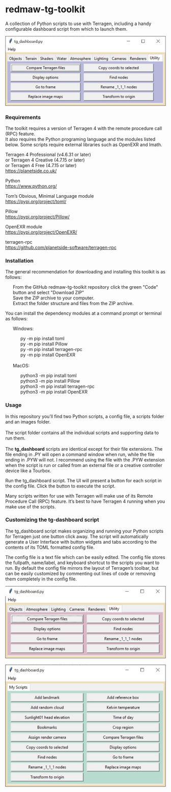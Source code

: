 # redmaw-tg-toolkit
A collection of Python scripts to use with Terragen, including a handy configurable dashboard script from which to launch them.

![tg_dashboard gui](/images/tg_dashboard_gui.jpg)

### Requirements
The toolkit requires a version of Terragen 4 with the remote procedure call (RPC) feature. <br>
It also requires the Python programing language and the modules listed below. Some scripts require external libraries such as OpenEXR and Imath.<br>

Terragen 4 Professional (v4.6.31 or later) <br>
or Terragen 4 Creative (4.7.15 or later) <br>
or Terragen 4 Free (4.7.15 or later) <br>
https://planetside.co.uk/

Python <br>
https://www.python.org/

Tom’s Obvious, Minimal Language module <br>
https://pypi.org/project/toml/

Pillow <br>
https://pypi.org/project/Pillow/

OpenEXR module<br>
https://pypi.org/project/OpenEXR/ <br>

terragen-rpc <br>
https://github.com/planetside-software/terragen-rpc


### Installation
The general recommendation for downloading and installing this toolkit is as follows:
<ul>
From the GitHub redmaw-tg-toolkit repository click the green "Code" button and select "Download ZIP" <br>
Save the ZIP archive to your computer. <br>
Extract the folder structure and files from the ZIP archive.
</ul>

You can install the dependency modules at a command prompt or terminal as follows:
<ul>
Windows: <ul>py -m pip install toml <br> py -m pip install Pillow <br>py -m pip install terragen-rpc<br> py -m pip install OpenEXR<br></ul><br>
MacOS:<ul> python3 -m pip install toml<br> python3 -m pip install Pillow <br> python3 -m pip install terragen-rpc<br> python3 -m pip install OpenEXR<br></ul>
</ul>

### Usage

In this repository you’ll find two Python scripts, a config file, a scripts folder and an images folder. <br><br>
The script folder contains all the individual scripts and supporting data to run them. <br><br>
The <b>tg_dashboard</b> scripts are identical except for their file extensions.  The file ending in .PY will open a command window when run, while the file ending in .PYW will not.  I recommend using the file with the .PYW extension when the script is run or called from an external file or a creative controller device like a Tourbox. <br>

Run the tg_dashboard script.  The UI will present a button for each script in the config file.  Click the button to execute the script.

Many scripts written for use with Terragen will make use of its Remote Procedure Call (RPC) feature.  It’s best to have Terragen 4 running when you make use of the scripts.

### Customizing the tg-dashboard script
The tg_dashboard script makes organizing and running your Python scripts for Terragen just one button click away.  The script will automatically generate a User Interface with button widgets and tabs according to the contents of its TOML formatted config file.

The config file is a text file which can be easily edited.  The config file stores the fullpath, name/label, and keyboard shortcut to the scripts you want to run.  By default the config file mirrors the layout of Terragen’s toolbar, but can be easily customized by commenting out lines of code or removing them completely in the config file.

![tg_dashboard UI without empty tabs](/images/tg_dashboard_no_empty_tabs.jpg) <br> <br>
![tg_dashboard UI one tab](/images/tg_dashboard_one_tab.jpg)
